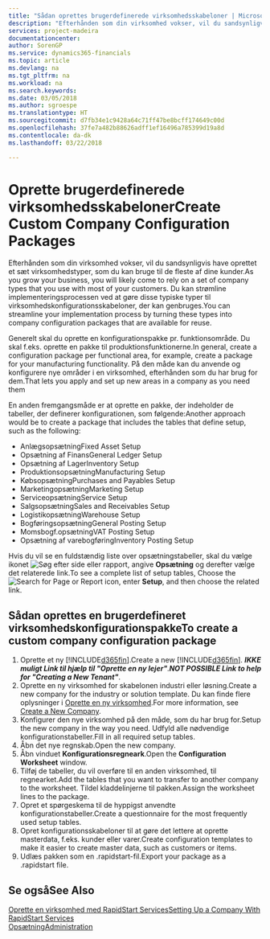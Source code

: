 ```yaml
---
title: "Sådan oprettes brugerdefinerede virksomhedsskabeloner | Microsoft Docs"
description: "Efterhånden som din virksomhed vokser, vil du sandsynligvis have oprettet et sæt virksomhedstyper, som du kan bruge til de fleste af dine kunder. Du kan strømline implementeringsprocessen ved at gøre disse typiske typer til virksomhedskonfigurationsskabeloner, der kan genbruges."
services: project-madeira
documentationcenter: 
author: SorenGP
ms.service: dynamics365-financials
ms.topic: article
ms.devlang: na
ms.tgt_pltfrm: na
ms.workload: na
ms.search.keywords: 
ms.date: 03/05/2018
ms.author: sgroespe
ms.translationtype: HT
ms.sourcegitcommit: d7fb34e1c9428a64c71ff47be8bcff174649c00d
ms.openlocfilehash: 37fe7a482b88626adff1ef16496a785399d19a8d
ms.contentlocale: da-dk
ms.lasthandoff: 03/22/2018

---
```

# <a name="create-custom-company-configuration-packages"></a><span data-ttu-id="feb69-104">Oprette brugerdefinerede virksomhedsskabeloner</span><span class="sxs-lookup"><span data-stu-id="feb69-104">Create Custom Company Configuration Packages</span></span>
<span data-ttu-id="feb69-105">Efterhånden som din virksomhed vokser, vil du sandsynligvis have oprettet et sæt virksomhedstyper, som du kan bruge til de fleste af dine kunder.</span><span class="sxs-lookup"><span data-stu-id="feb69-105">As you grow your business, you will likely come to rely on a set of company types that you use with most of your customers.</span></span> <span data-ttu-id="feb69-106">Du kan strømline implementeringsprocessen ved at gøre disse typiske typer til virksomhedskonfigurationsskabeloner, der kan genbruges.</span><span class="sxs-lookup"><span data-stu-id="feb69-106">You can streamline your implementation process by turning these types into company configuration packages that are available for reuse.</span></span>  

<span data-ttu-id="feb69-107">Generelt skal du oprette en konfigurationspakke pr. funktionsområde. Du skal f.eks. oprette en pakke til produktionsfunktionerne.</span><span class="sxs-lookup"><span data-stu-id="feb69-107">In general, create a configuration package per functional area, for example, create a package for your manufacturing functionality.</span></span> <span data-ttu-id="feb69-108">På den måde kan du anvende og konfigurere nye områder i en virksomhed, efterhånden som du har brug for dem.</span><span class="sxs-lookup"><span data-stu-id="feb69-108">That lets you apply and set up new areas in a company as you need them</span></span>  

<span data-ttu-id="feb69-109">En anden fremgangsmåde er at oprette en pakke, der indeholder de tabeller, der definerer konfigurationen, som følgende:</span><span class="sxs-lookup"><span data-stu-id="feb69-109">Another approach would be to create a package that includes the tables that define setup, such as the following:</span></span>  

-   <span data-ttu-id="feb69-110">Anlægsopsætning</span><span class="sxs-lookup"><span data-stu-id="feb69-110">Fixed Asset Setup</span></span>  
-   <span data-ttu-id="feb69-111">Opsætning af Finans</span><span class="sxs-lookup"><span data-stu-id="feb69-111">General Ledger Setup</span></span>  
-   <span data-ttu-id="feb69-112">Opsætning af Lager</span><span class="sxs-lookup"><span data-stu-id="feb69-112">Inventory Setup</span></span>  
-   <span data-ttu-id="feb69-113">Produktionsopsætning</span><span class="sxs-lookup"><span data-stu-id="feb69-113">Manufacturing Setup</span></span>  
-   <span data-ttu-id="feb69-114">Købsopsætning</span><span class="sxs-lookup"><span data-stu-id="feb69-114">Purchases and Payables Setup</span></span>  
-   <span data-ttu-id="feb69-115">Marketingopsætning</span><span class="sxs-lookup"><span data-stu-id="feb69-115">Marketing Setup</span></span>  
-   <span data-ttu-id="feb69-116">Serviceopsætning</span><span class="sxs-lookup"><span data-stu-id="feb69-116">Service Setup</span></span>  
-   <span data-ttu-id="feb69-117">Salgsopsætning</span><span class="sxs-lookup"><span data-stu-id="feb69-117">Sales and Receivables Setup</span></span>  
-   <span data-ttu-id="feb69-118">Logistikopsætning</span><span class="sxs-lookup"><span data-stu-id="feb69-118">Warehouse Setup</span></span>  
-   <span data-ttu-id="feb69-119">Bogføringsopsætning</span><span class="sxs-lookup"><span data-stu-id="feb69-119">General Posting Setup</span></span>  
-   <span data-ttu-id="feb69-120">Momsbogf.opsætning</span><span class="sxs-lookup"><span data-stu-id="feb69-120">VAT Posting Setup</span></span>  
-   <span data-ttu-id="feb69-121">Opsætning af varebogføring</span><span class="sxs-lookup"><span data-stu-id="feb69-121">Inventory Posting Setup</span></span>  

<span data-ttu-id="feb69-122">Hvis du vil se en fuldstændig liste over opsætningstabeller, skal du vælge ikonet ![Søg efter side eller rapport](media/ui-search/search_small.png "Ikonet Søg efter side eller rapport"), angive **Opsætning** og derefter vælge det relaterede link.</span><span class="sxs-lookup"><span data-stu-id="feb69-122">To see a complete list of setup tables, Choose the ![Search for Page or Report](media/ui-search/search_small.png "Search for Page or Report icon") icon, enter **Setup**, and then choose the related link.</span></span>  

## <a name="to-create-a-custom-company-configuration-package"></a><span data-ttu-id="feb69-123">Sådan oprettes en brugerdefineret virksomhedskonfigurationspakke</span><span class="sxs-lookup"><span data-stu-id="feb69-123">To create a custom company configuration package</span></span>  
1.  <span data-ttu-id="feb69-124">Oprette et ny [!INCLUDE[d365fin](includes/d365fin_md.md)].</span><span class="sxs-lookup"><span data-stu-id="feb69-124">Create a new [!INCLUDE[d365fin](includes/d365fin_md.md)].</span></span> <span data-ttu-id="feb69-125">***IKKE muligt Link til hjælp til "Oprette en ny lejer"***.</span><span class="sxs-lookup"><span data-stu-id="feb69-125">***NOT POSSIBLE Link to help for "Creating a New Tenant"***.</span></span>   
2.  <span data-ttu-id="feb69-126">Oprette en ny virksomhed for skabelonen industri eller løsning.</span><span class="sxs-lookup"><span data-stu-id="feb69-126">Create a new company for the industry or solution template.</span></span> <span data-ttu-id="feb69-127">Du kan finde flere oplysninger i [Oprette en ny virksomhed](admin-how-to-create-a-new-company.md).</span><span class="sxs-lookup"><span data-stu-id="feb69-127">For more information, see [Create a New Company](admin-how-to-create-a-new-company.md).</span></span>  
3.  <span data-ttu-id="feb69-128">Konfigurer den nye virksomhed på den måde, som du har brug for.</span><span class="sxs-lookup"><span data-stu-id="feb69-128">Setup the new company in the way you need.</span></span> <span data-ttu-id="feb69-129">Udfyld alle nødvendige konfigurationstabeller.</span><span class="sxs-lookup"><span data-stu-id="feb69-129">Fill in all required setup tables.</span></span>  
4.  <span data-ttu-id="feb69-130">Åbn det nye regnskab.</span><span class="sxs-lookup"><span data-stu-id="feb69-130">Open the new company.</span></span>
5. <span data-ttu-id="feb69-131">Åbn vinduet **Konfigurationsregneark**.</span><span class="sxs-lookup"><span data-stu-id="feb69-131">Open the **Configuration Worksheet** window.</span></span>  
6.  <span data-ttu-id="feb69-132">Tilføj de tabeller, du vil overføre til en anden virksomhed, til regnearket.</span><span class="sxs-lookup"><span data-stu-id="feb69-132">Add the tables that you want to transfer to another company to the worksheet.</span></span> <span data-ttu-id="feb69-133">Tildel kladdelinjerne til pakken.</span><span class="sxs-lookup"><span data-stu-id="feb69-133">Assign the worksheet lines to the package.</span></span>  
7.  <span data-ttu-id="feb69-134">Opret et spørgeskema til de hyppigst anvendte konfigurationstabeller.</span><span class="sxs-lookup"><span data-stu-id="feb69-134">Create a questionnaire for the most frequently used setup tables.</span></span>  
8.  <span data-ttu-id="feb69-135">Opret konfigurationsskabeloner til at gøre det lettere at oprette masterdata, f.eks. kunder eller varer.</span><span class="sxs-lookup"><span data-stu-id="feb69-135">Create configuration templates to make it easier to create master data, such as customers or items.</span></span>  
9.  <span data-ttu-id="feb69-136">Udlæs pakken som en .rapidstart-fil.</span><span class="sxs-lookup"><span data-stu-id="feb69-136">Export your package as a .rapidstart file.</span></span>  

## <a name="see-also"></a><span data-ttu-id="feb69-137">Se også</span><span class="sxs-lookup"><span data-stu-id="feb69-137">See Also</span></span>  
[<span data-ttu-id="feb69-138">Oprette en virksomhed med RapidStart Services</span><span class="sxs-lookup"><span data-stu-id="feb69-138">Setting Up a Company With RapidStart Services</span></span>](admin-set-up-a-company-with-rapidstart.md)  
[<span data-ttu-id="feb69-139">Opsætning</span><span class="sxs-lookup"><span data-stu-id="feb69-139">Administration</span></span>](admin-setup-and-administration.md)

